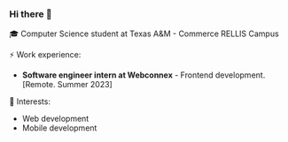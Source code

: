 ### Hi there 👋

🎓 Computer Science student at Texas A&M - Commerce RELLIS Campus 

⚡ Work experience: <br>

- **Software engineer intern at Webconnex** - Frontend development. [Remote. Summer 2023]

🌱 Interests:
- Web development
- Mobile development

<!--[![Top Langs](https://github-readme-stats.vercel.app/api/top-langs/?jairxortega=&layout=compact&hide=tex)](https://github.com/anuraghazra/github-readme-stats)-->

<!--
**jairxortega/jairxortega** is a ✨ _special_ ✨ repository because its `README.md` (this file) appears on your GitHub profile.

Here are some ideas to get you started:

- 🔭 I’m currently working on ...
- 🌱 I’m currently learning ...
- 👯 I’m looking to collaborate on ...
- 🤔 I’m looking for help with ...
- 💬 Ask me about ...
- 📫 How to reach me: ...
- 😄 Pronouns: ...
- ⚡ Fun fact: ...
-->
